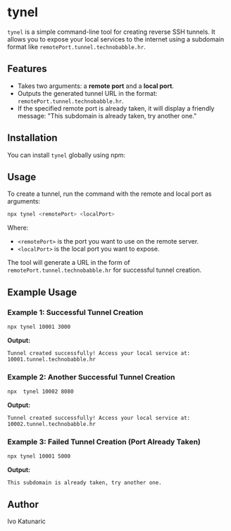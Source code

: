 
# tynel

`tynel` is a simple command-line tool for creating reverse SSH tunnels. It allows you to expose your local services to the internet using a subdomain format like `remotePort.tunnel.technobabble.hr`.

## Features

- Takes two arguments: a **remote port** and a **local port**.
- Outputs the generated tunnel URL in the format: `remotePort.tunnel.technobabble.hr`.
- If the specified remote port is already taken, it will display a friendly message: "This subdomain is already taken, try another one."

## Installation

You can install `tynel` globally using npm:

## Usage

To create a tunnel, run the command with the remote and local port as arguments:

```bash
npx tynel <remotePort> <localPort>
```

Where:
- `<remotePort>` is the port you want to use on the remote server.
- `<localPort>` is the local port you want to expose.

The tool will generate a URL in the form of `remotePort.tunnel.technobabble.hr` for successful tunnel creation.

## Example Usage

### Example 1: Successful Tunnel Creation

```bash
npx tynel 10001 3000
```

**Output:**

```plaintext
Tunnel created successfully! Access your local service at: 10001.tunnel.technobabble.hr
```

### Example 2: Another Successful Tunnel Creation

```bash
npx  tynel 10002 8080
```

**Output:**

```plaintext
Tunnel created successfully! Access your local service at: 10002.tunnel.technobabble.hr
```

### Example 3: Failed Tunnel Creation (Port Already Taken)

```bash
npx tynel 10001 5000
```

**Output:**

```plaintext
This subdomain is already taken, try another one.
```

## Author
Ivo Katunaric
